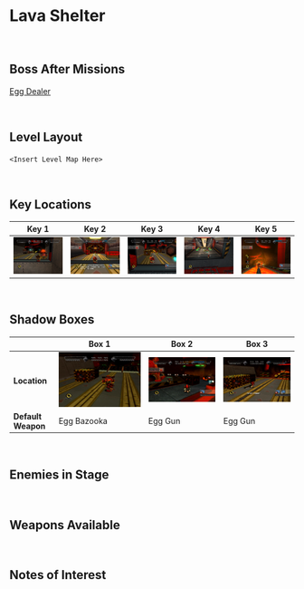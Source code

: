 # Lava Shelter

<br />

## Boss After Missions
[Egg Dealer](../Bosses/EggDealer)

<br />

## Level Layout
```
<Insert Level Map Here>
```

<br />

## Key Locations
|Key 1|Key 2|Key 3|Key 4|Key 5|
|--|--|--|--|--|
|[ ![](../img/LavaShelter/LavaShelter-Key1.png) ](../img/LavaShelter/LavaShelter-Key1.png)|[ ![](../img/LavaShelter/LavaShelter-Key2.png) ](../img/LavaShelter/LavaShelter-Key2.png)|[ ![](../img/LavaShelter/LavaShelter-Key3.png) ](../img/LavaShelter/LavaShelter-Key3.png)|[ ![](../img/LavaShelter/LavaShelter-Key4.png) ](../img/LavaShelter/LavaShelter-Key4.png)|[ ![](../img/LavaShelter/LavaShelter-Key5.png) ](../img/LavaShelter/LavaShelter-Key5.png)|

<br />

## Shadow Boxes
| |Box 1|Box 2|Box 3|
|-|-|-|-|
|__Location__|[ ![](../img/LavaShelter/LavaShelterShadowBox1.png) ](../img/LavaShelter/LavaShelterShadowBox1.png)|[ ![](../img/LavaShelter/LavaShelterShadowBox2.png) ](../img/LavaShelter/LavaShelterShadowBox2.png)|[ ![](../img/LavaShelter/LavaShelterShadowBox3.png) ](../img/LavaShelter/LavaShelterShadowBox3.png)|
|__Default Weapon__|Egg Bazooka|Egg Gun|Egg Gun|

<br />

## Enemies in Stage

<br />

## Weapons Available

<br />

## Notes of Interest

<br />